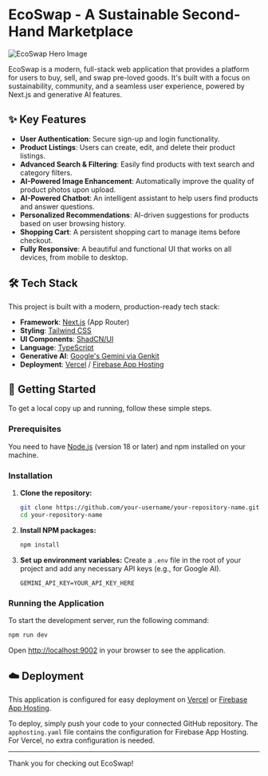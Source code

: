 # EcoSwap - A Sustainable Second-Hand Marketplace

![EcoSwap Hero Image](https://picsum.photos/seed/hero/1200/600)

EcoSwap is a modern, full-stack web application that provides a platform for users to buy, sell, and swap pre-loved goods. It's built with a focus on sustainability, community, and a seamless user experience, powered by Next.js and generative AI features.

## ✨ Key Features

- **User Authentication**: Secure sign-up and login functionality.
- **Product Listings**: Users can create, edit, and delete their product listings.
- **Advanced Search & Filtering**: Easily find products with text search and category filters.
- **AI-Powered Image Enhancement**: Automatically improve the quality of product photos upon upload.
- **AI-Powered Chatbot**: An intelligent assistant to help users find products and answer questions.
- **Personalized Recommendations**: AI-driven suggestions for products based on user browsing history.
- **Shopping Cart**: A persistent shopping cart to manage items before checkout.
- **Fully Responsive**: A beautiful and functional UI that works on all devices, from mobile to desktop.

## 🛠️ Tech Stack

This project is built with a modern, production-ready tech stack:

- **Framework**: [Next.js](https://nextjs.org/) (App Router)
- **Styling**: [Tailwind CSS](https://tailwindcss.com/)
- **UI Components**: [ShadCN/UI](https://ui.shadcn.com/)
- **Language**: [TypeScript](https://www.typescriptlang.org/)
- **Generative AI**: [Google's Gemini via Genkit](https://firebase.google.com/docs/genkit)
- **Deployment**: [Vercel](https://vercel.com/) / [Firebase App Hosting](https://firebase.google.com/docs/app-hosting)

## 🚀 Getting Started

To get a local copy up and running, follow these simple steps.

### Prerequisites

You need to have [Node.js](https://nodejs.org/) (version 18 or later) and npm installed on your machine.

### Installation

1.  **Clone the repository:**
    ```bash
    git clone https://github.com/your-username/your-repository-name.git
    cd your-repository-name
    ```

2.  **Install NPM packages:**
    ```bash
    npm install
    ```

3.  **Set up environment variables:**
    Create a `.env` file in the root of your project and add any necessary API keys (e.g., for Google AI).
    ```
    GEMINI_API_KEY=YOUR_API_KEY_HERE
    ```

### Running the Application

To start the development server, run the following command:

```bash
npm run dev
```

Open [http://localhost:9002](http://localhost:9002) in your browser to see the application.

## ☁️ Deployment

This application is configured for easy deployment on [Vercel](https://vercel.com/) or [Firebase App Hosting](https://firebase.google.com/docs/app-hosting).

To deploy, simply push your code to your connected GitHub repository. The `apphosting.yaml` file contains the configuration for Firebase App Hosting. For Vercel, no extra configuration is needed.

---

Thank you for checking out EcoSwap!
